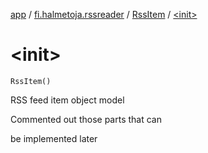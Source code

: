 [app](../../index.md) / [fi.halmetoja.rssreader](../index.md) / [RssItem](index.md) / [&lt;init&gt;](./-init-.md)

# &lt;init&gt;

`RssItem()`

RSS feed item object model

Commented out those parts that can

be implemented later

